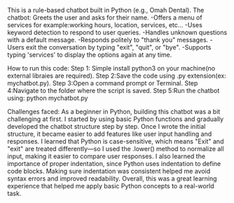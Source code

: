 This is a rule-based chatbot built in Python (e.g., Omah Dental). 
The chatbot: Greets the user and asks for their name.
-Offers a menu of services  for example:working hours, location, services, etc...
-Uses keyword detection to respond to user queries.
-Handles unknown questions with a default message.
-Responds politely to "thank you" messages.
-Users exit the conversation by typing "exit", "quit", or "bye".
-Supports typing 'services' to display the options again at any time.

How to run this code:
Step 1: Simple install python3 on your machine(no external libraies are required).
Step 2:Save the code using .py extension(ex: mychatbot.py).
Step 3:Open a command prompt or Terminal.
Step 4:Navigate to the folder where the script is saved.
Step 5:Run the chatbot using: python mychatbot.py

Challenges faced:
As a beginner in Python, building this chatbot was a bit challenging at first. 
I started by using basic Python functions and gradually developed the chatbot structure step by step. 
Once I wrote the initial structure, it became easier to add features like user input handling and responses. 
I learned that Python is case-sensitive, which means "Exit" and "exit" are treated differently—so 
I used the .lower() method to normalize all input, making it easier to compare user responses.
I also learned the importance of proper indentation, since Python uses indentation to define code blocks. 
Making sure indentation was consistent helped me avoid syntax errors and improved readability.
Overall, this was a great learning experience that helped me apply basic Python concepts to a real-world task.






